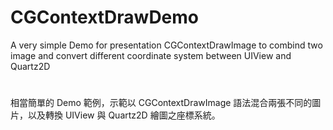 # CGContextDrawDemo
A very simple Demo for presentation CGContextDrawImage to combind two image and convert different coordinate system between UIView and Quartz2D 
#
相當簡單的 Demo 範例，示範以 CGContextDrawImage 語法混合兩張不同的圖片，以及轉換 UIView 與 Quartz2D 繪圖之座標系統。
